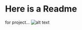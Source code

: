 # Here is a Readme
for project...
![alt text](https://github.com/scole02/TensorMaker/TensorMaker.jpg)
